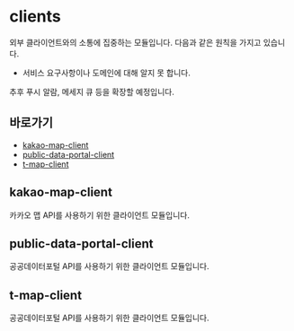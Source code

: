 # clients
외부 클라이언트와의 소통에 집중하는 모듈입니다. 다음과 같은 원칙을 가지고 있습니다.

+ 서비스 요구사항이나 도메인에 대해 알지 못 합니다.

추후 푸시 알람, 메세지 큐 등을 확장할 예정입니다.

## 바로가기
- [kakao-map-client](#kakao-map-client)
- [public-data-portal-client](#public-data-portal-client)
- [t-map-client](#t-map-client)

## kakao-map-client
카카오 맵 API를 사용하기 위한 클라이언트 모듈입니다.

## public-data-portal-client
공공데이터포털 API를 사용하기 위한 클라이언트 모듈입니다.

## t-map-client
공공데이터포털 API를 사용하기 위한 클라이언트 모듈입니다.